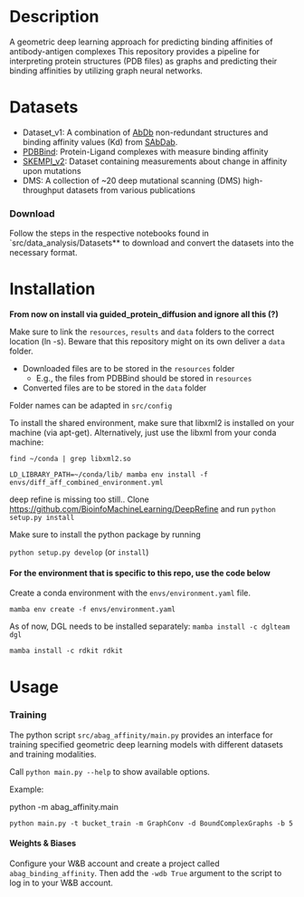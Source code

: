 # Description

A geometric deep learning approach for predicting binding affinities of antibody-antigen complexes
This repository provides a pipeline for interpreting protein structures (PDB files) as graphs and predicting their binding affinities by utilizing graph neural networks.

# Datasets
- Dataset_v1: A combination of [AbDb](http://www.abybank.org/abdb/) non-redundant structures and binding affinity values (Kd) from [SAbDab](http://opig.stats.ox.ac.uk/webapps/newsabdab/sabdab/).
- [PDBBind](http://www.pdbbind.org.cn/): Protein-Ligand complexes with measure binding affinity
- [SKEMPI_v2](https://life.bsc.es/pid/skempi2): Dataset containing measurements about change in affinity upon mutations
- DMS: A collection of ~20 deep mutational scanning (DMS) high-throughput datasets from various publications

### Download

Follow the steps in the respective notebooks found in `src/data_analysis/Datasets** to download and convert the datasets into the necessary format.

# Installation


**From now on install via guided_protein_diffusion and ignore all this (?)**


Make sure to link the `resources`, `results` and `data` folders to the correct location (ln -s). Beware that this repository might on its own deliver a `data` folder.

- Downloaded files are to be stored in the `resources` folder
  - E.g., the files from PDBBind should be stored in `resources`
- Converted files are to be stored in the `data` folder

Folder names can be adapted in `src/config`

To install the shared environment, make sure that libxml2 is installed on your machine (via apt-get). Alternatively, just use the libxml from your conda machine:

`find ~/conda | grep libxml2.so` 

`LD_LIBRARY_PATH=~/conda/lib/ mamba env install -f envs/diff_aff_combined_environment.yml`

deep refine is missing too still.. Clone https://github.com/BioinfoMachineLearning/DeepRefine and run `python setup.py install`

Make sure to install the python package by running

`python setup.py develop` (or `install`)

#### For the environment that is specific to this repo, use the code below

Create a conda environment with the `envs/environment.yaml` file.

`mamba env create -f envs/environment.yaml`

As of now, DGL needs to be installed separately:
`mamba install -c dglteam dgl`

`mamba install -c rdkit rdkit`


# Usage

### Training

The python script `src/abag_affinity/main.py` provides an interface for training specified geometric deep learning models
with different datasets and training modalities.

Call `python main.py --help` to show available options.

Example:

python -m abag_affinity.main

`python main.py -t bucket_train -m GraphConv -d BoundComplexGraphs -b 5`

#### Weights & Biases
Configure your W&B account and create a project called `abag_binding_affinity`. Then add the `-wdb True` argument to the script to log in to your W&B account.
